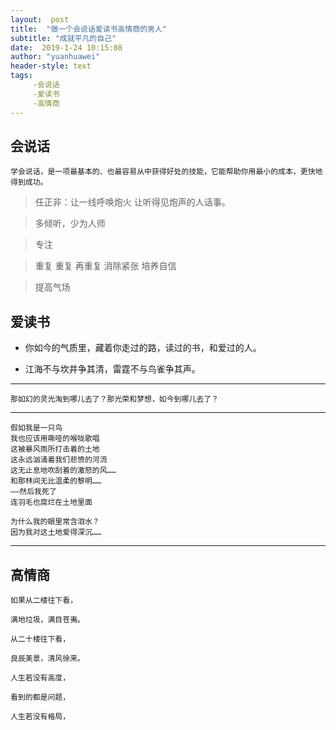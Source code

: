 ```yaml
---
layout:  post
title:  "做一个会说话爱读书高情商的男人"
subtitle: "成就平凡的自己"
date:  2019-1-24 10:15:08
author: "yuanhuawei"
header-style: text
tags:
     -会说话
     -爱读书
     -高情商
---
```



## 会说话
    学会说话，是一项最基本的、也最容易从中获得好处的技能，它能帮助你用最小的成本，更快地得到成功。
> 任正非：让一线呼唤炮火 让听得见炮声的人话事。
    
>多倾听，少为人师

>专注

>重复 重复 再重复 消除紧张 培养自信

>提高气场 
## 爱读书
    
+ 你如今的气质里，藏着你走过的路，读过的书，和爱过的人。

- 江海不与坎井争其清，雷霆不与鸟雀争其声。
-----------
    那如幻的灵光淘到哪儿去了？那光荣和梦想，如今到哪儿去了？
---
    假如我是一只鸟
    我也应该用嘶哑的喉咙歌唱
    这被暴风雨所打击着的土地
    这永远汹涌着我们悲愤的河流
    这无止息地吹刮着的激怒的风……
    和那林间无比温柔的黎明……
    ——然后我死了
    连羽毛也腐烂在土地里面

    为什么我的眼里常含泪水？
    因为我对这土地爱得深沉……
---

## 高情商
    如果从二楼往下看，

    满地垃圾，满目苍夷。

    从二十楼往下看，

    良辰美景，清风徐来。

    人生若没有高度，

    看到的都是问题，

    人生若没有格局，